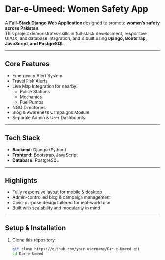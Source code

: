# Dar-e-Umeed: Women Safety App

A **Full-Stack Django Web Application** designed to promote **women’s safety across Pakistan**.  
This project demonstrates skills in full-stack development, responsive UI/UX, and database integration, and is built using **Django, Bootstrap, JavaScript, and PostgreSQL**.

---

## Core Features
- Emergency Alert System  
- Travel Risk Alerts  
- Live Map Integration for nearby:
  - Police Stations  
  - Mechanics  
  - Fuel Pumps  
- NGO Directories 
- Blog & Awareness Campaigns Module  
- Separate Admin & User Dashboards  

---

## Tech Stack
- **Backend:** Django (Python)  
- **Frontend:** Bootstrap, JavaScript
- **Database:** PostgreSQL  

---

## Highlights
- Fully responsive layout for mobile & desktop  
- Admin-controlled blog & campaign management  
- Civic-purpose design tailored for real-world use  
- Built with scalability and modularity in mind  

---

## Setup & Installation
1. Clone this repository:
   ```bash
   git clone https://github.com/your-username/Dar-e-Umeed.git
   cd Dar-e-Umeed
